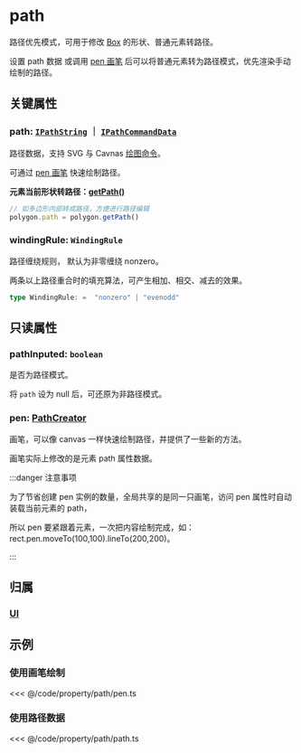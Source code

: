 <script setup>
import Case from '/component/Case.vue'
</script>

# path

路径优先模式，可用于修改 [Box](/reference/display/Box.md) 的形状、普通元素转路径。

设置 path 数据 或调用 [pen 画笔](#pen-pathcreator) 后可以将普通元素转为路径模式，优先渲染手动绘制的路径。

## 关键属性

### path: [`IPathString`](/reference/interface/ui/PathData#ipathstring) ｜ [`IPathCommandData`](/reference/interface/ui/PathData.md)

路径数据，支持 SVG 与 Cavnas [绘图命令](/reference/interface/ui/PathData.md)。

可通过 [pen 画笔](#pen-pathcreator) 快速绘制路径。

**元素当前形状转路径：[getPath()](/reference/property/getPath.md)**

```ts
// 如多边形内部转成路径，方便进行路径编辑
polygon.path = polygon.getPath()
```

### windingRule: `WindingRule`

路径缠绕规则， 默认为非零缠绕 nonzero。

两条以上路径重合时的填充算法，可产生相加、相交、减去的效果。

```ts
type WindingRule: =  "nonzero" | "evenodd"
```

## 只读属性

### pathInputed: `boolean`

是否为路径模式。

将 `path` 设为 null 后，可还原为非路径模式。

### pen: [PathCreator](/reference/path/PathCreator.md)

画笔，可以像 canvas 一样快速绘制路径，并提供了一些新的方法。

画笔实际上修改的是元素 path 属性数据。

:::danger 注意事项

为了节省创建 pen 实例的数量，全局共享的是同一只画笔，访问 pen 属性时自动装载当前元素的 path，

所以 pen 要紧跟着元素，一次把内容绘制完成，如：rect.pen.moveTo(100,100).lineTo(200,200)。

:::

<!--@include: ../path/PathDrawer.md-->

## 归属

### [UI](/reference/display/UI.md)

## 示例

<case name="Rect" index=6 editor=false></case>

### 使用画笔绘制

<<< @/code/property/path/pen.ts

### 使用路径数据

<<< @/code/property/path/path.ts
